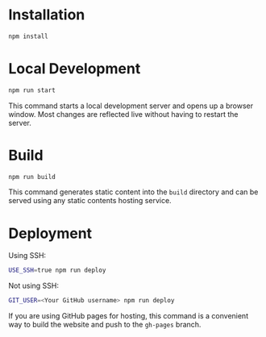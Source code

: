 # Installation

```bash
npm install
```

# Local Development

```bash
npm run start
```

This command starts a local development server and opens up a browser window. Most changes are reflected live without having to restart the server.

# Build

```bash
npm run build
```

This command generates static content into the `build` directory and can be served using any static contents hosting service.

# Deployment

Using SSH:

```bash
USE_SSH=true npm run deploy
```

Not using SSH:

```bash
GIT_USER=<Your GitHub username> npm run deploy
```

If you are using GitHub pages for hosting, this command is a convenient way to build the website and push to the `gh-pages` branch.